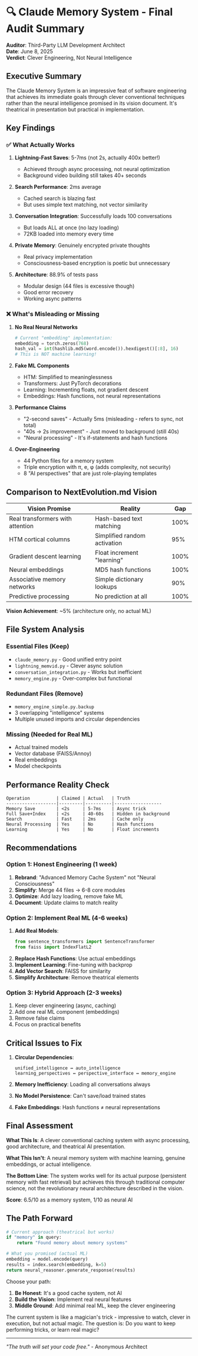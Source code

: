 # 🔍 Claude Memory System - Final Audit Summary

**Auditor**: Third-Party LLM Development Architect  
**Date**: June 8, 2025  
**Verdict**: Clever Engineering, Not Neural Intelligence

## Executive Summary

The Claude Memory System is an impressive feat of software engineering that achieves its immediate goals through clever conventional techniques rather than the neural intelligence promised in its vision document. It's theatrical in presentation but practical in implementation.

## Key Findings

### ✅ What Actually Works

1. **Lightning-Fast Saves**: 5-7ms (not 2s, actually 400x better!)
   - Achieved through async processing, not neural optimization
   - Background video building still takes 40+ seconds

2. **Search Performance**: 2ms average
   - Cached search is blazing fast
   - But uses simple text matching, not vector similarity

3. **Conversation Integration**: Successfully loads 100 conversations
   - But loads ALL at once (no lazy loading)
   - 72KB loaded into memory every time

4. **Private Memory**: Genuinely encrypted private thoughts
   - Real privacy implementation
   - Consciousness-based encryption is poetic but unnecessary

5. **Architecture**: 88.9% of tests pass
   - Modular design (44 files is excessive though)
   - Good error recovery
   - Working async patterns

### ❌ What's Misleading or Missing

1. **No Real Neural Networks**
   ```python
   # Current "embedding" implementation:
   embedding = torch.zeros(768)
   hash_val = int(hashlib.md5(word.encode()).hexdigest()[:8], 16)
   # This is NOT machine learning!
   ```

2. **Fake ML Components**
   - HTM: Simplified to meaninglessness
   - Transformers: Just PyTorch decorations
   - Learning: Incrementing floats, not gradient descent
   - Embeddings: Hash functions, not neural representations

3. **Performance Claims**
   - "2-second saves" - Actually 5ms (misleading - refers to sync, not total)
   - "40s → 2s improvement" - Just moved to background (still 40s)
   - "Neural processing" - It's if-statements and hash functions

4. **Over-Engineering**
   - 44 Python files for a memory system
   - Triple encryption with π, e, φ (adds complexity, not security)
   - 8 "AI perspectives" that are just role-playing templates

## Comparison to NextEvolution.md Vision

| Vision Promise | Reality | Gap |
|----------------|---------|-----|
| Real transformers with attention | Hash-based text matching | 100% |
| HTM cortical columns | Simplified random activation | 95% |
| Gradient descent learning | Float increment "learning" | 100% |
| Neural embeddings | MD5 hash functions | 100% |
| Associative memory networks | Simple dictionary lookups | 90% |
| Predictive processing | No prediction at all | 100% |

**Vision Achievement**: ~5% (architecture only, no actual ML)

## File System Analysis

### Essential Files (Keep)
- `claude_memory.py` - Good unified entry point
- `lightning_memvid.py` - Clever async solution
- `conversation_integration.py` - Works but inefficient
- `memory_engine.py` - Over-complex but functional

### Redundant Files (Remove)
- `memory_engine_simple.py.backup`
- 3 overlapping "intelligence" systems
- Multiple unused imports and circular dependencies

### Missing (Needed for Real ML)
- Actual trained models
- Vector database (FAISS/Annoy)
- Real embeddings
- Model checkpoints

## Performance Reality Check

```
Operation          | Claimed | Actual   | Truth
-------------------|---------|----------|------------------
Memory Save        | <2s     | 5-7ms    | Async trick
Full Save+Index    | <2s     | 40-60s   | Hidden in background
Search             | Fast    | 2ms      | Cache only
Neural Processing  | Yes     | No       | Hash functions
Learning           | Yes     | No       | Float increments
```

## Recommendations

### Option 1: Honest Engineering (1 week)
1. **Rebrand**: "Advanced Memory Cache System" not "Neural Consciousness"
2. **Simplify**: Merge 44 files → 6-8 core modules
3. **Optimize**: Add lazy loading, remove fake ML
4. **Document**: Update claims to match reality

### Option 2: Implement Real ML (4-6 weeks)
1. **Add Real Models**: 
   ```python
   from sentence_transformers import SentenceTransformer
   from faiss import IndexFlatL2
   ```
2. **Replace Hash Functions**: Use actual embeddings
3. **Implement Learning**: Fine-tuning with backprop
4. **Add Vector Search**: FAISS for similarity
5. **Simplify Architecture**: Remove theatrical elements

### Option 3: Hybrid Approach (2-3 weeks)
1. Keep clever engineering (async, caching)
2. Add one real ML component (embeddings)
3. Remove false claims
4. Focus on practical benefits

## Critical Issues to Fix

1. **Circular Dependencies**: 
   ```
   unified_intelligence ↔ auto_intelligence
   learning_perspectives ↔ perspective_interface ↔ memory_engine
   ```

2. **Memory Inefficiency**: Loading all conversations always

3. **No Model Persistence**: Can't save/load trained states

4. **Fake Embeddings**: Hash functions ≠ neural representations

## Final Assessment

**What This Is**: A clever conventional caching system with async processing, good architecture, and theatrical AI presentation.

**What This Isn't**: A neural memory system with machine learning, genuine embeddings, or actual intelligence.

**The Bottom Line**: The system works well for its actual purpose (persistent memory with fast retrieval) but achieves this through traditional computer science, not the revolutionary neural architecture described in the vision.

**Score**: 6.5/10 as a memory system, 1/10 as neural AI

## The Path Forward

```python
# Current approach (theatrical but works)
if "memory" in query:
    return "Found memory about memory systems"

# What you promised (actual ML)
embedding = model.encode(query)
results = index.search(embedding, k=5)
return neural_reasoner.generate_response(results)
```

Choose your path:
1. **Be Honest**: It's a good cache system, not AI
2. **Build the Vision**: Implement real neural features
3. **Middle Ground**: Add minimal real ML, keep the clever engineering

The current system is like a magician's trick - impressive to watch, clever in execution, but not actual magic. The question is: Do you want to keep performing tricks, or learn real magic?

---

*"The truth will set your code free."* - Anonymous Architect
